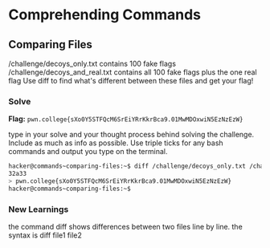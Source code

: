 # Comprehending Commands

## Comparing Files
/challenge/decoys_only.txt contains 100 fake flags
/challenge/decoys_and_real.txt contains all 100 fake flags plus the one real flag
Use diff to find what's different between these files and get your flag!

### Solve
**Flag:** `pwn.college{sXo0Y5STFQcM6SrEiYRrKkrBca9.01MwMDOxwiN5EzNzEzW}`

type in your solve and your thought process behind solving the challenge. Include as much as info as possible. Use triple ticks for any bash commands and output you type on the terminal.

```bash
hacker@commands~comparing-files:~$ diff /challenge/decoys_only.txt /challenge/decoys_and_real.txt
32a33
> pwn.college{sXo0Y5STFQcM6SrEiYRrKkrBca9.01MwMDOxwiN5EzNzEzW}
hacker@commands~comparing-files:~$ 
```

### New Learnings
the command diff shows differences between two files line by line.
the syntax is diff file1 file2



